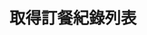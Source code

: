 # 取得訂餐紀錄列表

<!--You can use any other Markdown or XMl elements around the API endpoint reference,
for example, put API endpoints in chapters or tabs. -->
<api-endpoint openapi-path="./../openapi.yaml" endpoint="/branch/{branch_id}/classes/class_id/orderRecords" method="GET"/>

